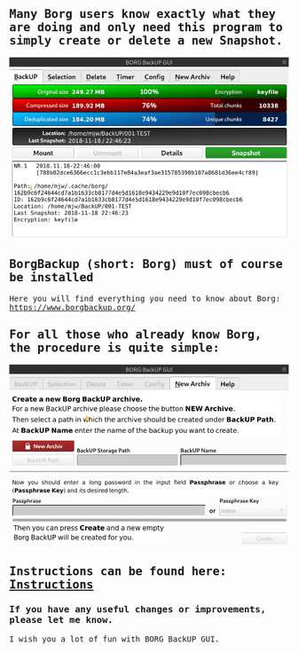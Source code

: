 <kbd> 

## Many Borg users know exactly what they are doing and only need this program to simply create or delete a new Snapshot. 

![NEW Snapshot](https://github.com/MTrage/Borg-BackUP-GUI/blob/master/video/New-Snapshot.gif)
</kbd>
## BorgBackup (short: Borg) must of course be installed
Here you will find everything you need to know about Borg: 
https://www.borgbackup.org/

## For all those who already know Borg, the procedure is quite simple:
<kbd>
  
![NEW Archiv](https://github.com/MTrage/Borg-BackUP-GUI/blob/master/video/New-Archiv.gif)
</kbd>

## Instructions can be found here: [Instructions](https://github.com/MTrage/Borg-BackUP-GUI/wiki/Short-instruction)

### If you have any useful changes or improvements, please let me know.
I wish you a lot of fun with BORG BackUP GUI.
